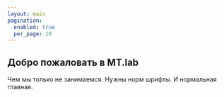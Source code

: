 ```yaml
---
layout: main
pagination:
  enabled: true
  per_page: 10
---
```

## Добро пожаловать в MT.lab

Чем мы только не занимаемся. Нужны норм шрифты. И нормальная главная.
